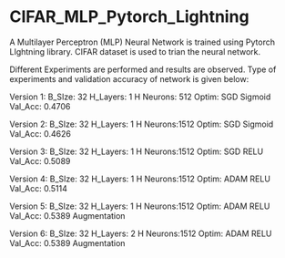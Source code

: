 # CIFAR_MLP_Pytorch_Lightning

A Multilayer Perceptron (MLP) Neural Network is trained using Pytorch LIghtning library.
CIFAR dataset is used to trian the neural network.

Different Experiments are performed and results are observed. Type of experiments and validation accuracy of network is given below:


Version 1:	B_SIze: 32  H_Layers: 1	  H Neurons: 512  Optim: SGD  Sigmoid   Val_Acc: 0.4706

Version 2:	B_SIze: 32  H_Layers: 1	  H Neurons:1512  Optim: SGD  Sigmoid   Val_Acc: 0.4626

Version 3:	B_SIze: 32  H_Layers: 1	  H Neurons:1512  Optim: SGD  RELU      Val_Acc: 0.5089

Version 4:	B_SIze: 32  H_Layers: 1	  H Neurons:1512  Optim: ADAM RELU      Val_Acc: 0.5114

Version 5:	B_SIze: 32  H_Layers: 1	  H Neurons:1512  Optim: ADAM RELU      Val_Acc: 0.5389   Augmentation

Version 6:	B_SIze: 32  H_Layers: 2	  H Neurons:1512  Optim: ADAM RELU      Val_Acc: 0.5389   Augmentation
